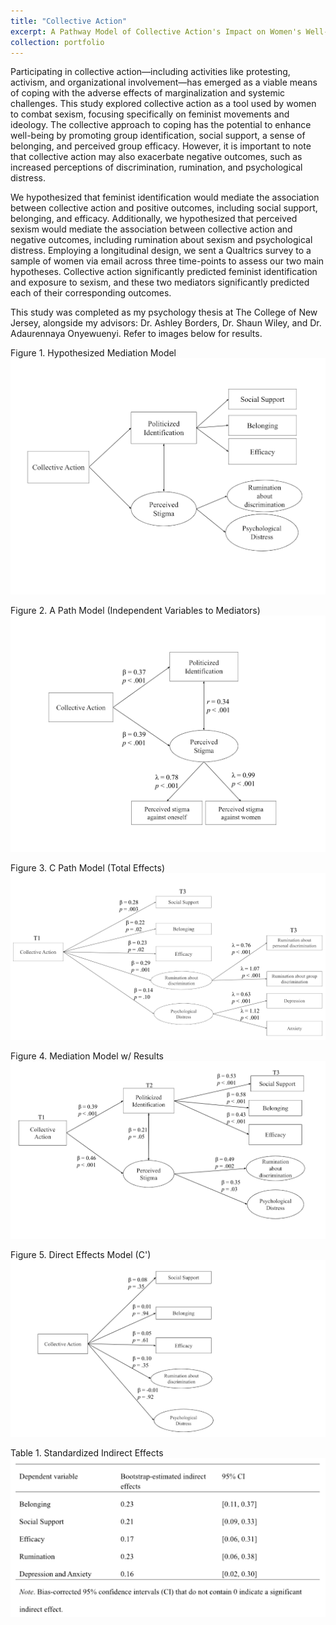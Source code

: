 ```yaml
---
title: "Collective Action"
excerpt: A Pathway Model of Collective Action's Impact on Women's Well-Being<br/><img src='/images/capic.jpg' style="width:400px;">
collection: portfolio
---
```


Participating in collective action—including activities like protesting, activism, and organizational involvement—has emerged as a viable means of coping with the adverse effects of marginalization and systemic challenges. This study explored collective action as a tool used by women to combat sexism, focusing specifically on feminist movements and ideology. The collective approach to coping has the potential to enhance well-being by promoting group identification, social support, a sense of belonging, and perceived group efficacy. However, it is important to note that collective action may also exacerbate negative outcomes, such as increased perceptions of discrimination, rumination, and psychological distress.

We hypothesized that feminist identification would mediate the association between collective action and positive outcomes, including social support, belonging, and efficacy. Additionally, we hypothesized that perceived sexism would mediate the association between collective action and negative outcomes, including rumination about sexism and psychological distress. Employing a longitudinal design, we sent a Qualtrics survey to a sample of women via email across three time-points to assess our two main hypotheses. Collective action significantly predicted feminist identification and exposure to sexism, and these two mediators significantly predicted each of their corresponding outcomes. 

This study was completed as my psychology thesis at The College of New Jersey, alongside my advisors: Dr. Ashley Borders, Dr. Shaun Wiley, and Dr. Adaurennaya Onyewuenyi. Refer to images below for results.

Figure 1. Hypothesized Mediation Model
![Alt text](/images/unnamed.png)

Figure 2. A Path Model (Independent Variables to Mediators)
![Alt text](/images/ivtodv.png)

Figure 3. C Path Model (Total Effects)
![Alt text](/images/toteff.png)

Figure 4. Mediation Model w/ Results
![Alt text](/images/med.png)

Figure 5. Direct Effects Model (C')
![Alt text](/images/cp.png)

Table 1. Standardized Indirect Effects
![Alt text](/images/tab.png)


